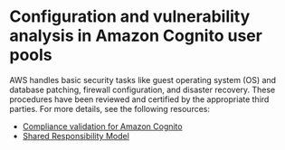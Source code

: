 # Configuration and vulnerability analysis in Amazon Cognito user pools<a name="vulnerability-analysis-and-management"></a>

AWS handles basic security tasks like guest operating system \(OS\) and database patching, firewall configuration, and disaster recovery\. These procedures have been reviewed and certified by the appropriate third parties\. For more details, see the following resources: 
+ [Compliance validation for Amazon Cognito](compliance-validation.md)
+ [Shared Responsibility Model](http://aws.amazon.com/compliance/shared-responsibility-model/)